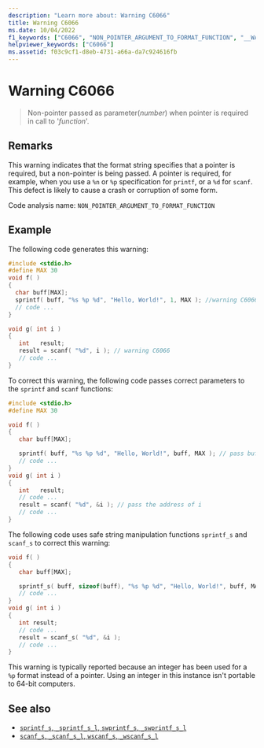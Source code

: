 ```yaml
---
description: "Learn more about: Warning C6066"
title: Warning C6066
ms.date: 10/04/2022
f1_keywords: ["C6066", "NON_POINTER_ARGUMENT_TO_FORMAT_FUNCTION", "__WARNING_NON_POINTER_ARGUMENT_TO_FORMAT_FUNCTION"]
helpviewer_keywords: ["C6066"]
ms.assetid: f03c9cf1-d8eb-4731-a66a-da7c924616fb
---
```

# Warning C6066

> Non-pointer passed as parameter(*number*) when pointer is required in call to '*function*'.

## Remarks

This warning indicates that the format string specifies that a pointer is required, but a non-pointer is being passed. A pointer is required, for example, when you use a `%n` or `%p` specification for `printf`, or a `%d` for `scanf`. This defect is likely to cause a crash or corruption of some form.

Code analysis name: `NON_POINTER_ARGUMENT_TO_FORMAT_FUNCTION`

## Example

The following code generates this warning:

```cpp
#include <stdio.h>
#define MAX 30
void f( )
{
  char buff[MAX];
  sprintf( buff, "%s %p %d", "Hello, World!", 1, MAX ); //warning C6066
  // code ...
}

void g( int i )
{
   int   result;
   result = scanf( "%d", i ); // warning C6066
   // code ...
}
```

To correct this warning, the following code passes correct parameters to the `sprintf` and `scanf` functions:

```cpp
#include <stdio.h>
#define MAX 30

void f( )
{
   char buff[MAX];

   sprintf( buff, "%s %p %d", "Hello, World!", buff, MAX ); // pass buff
   // code ...
}
void g( int i )
{
   int   result;
   // code ...
   result = scanf( "%d", &i ); // pass the address of i
   // code ...
}
```

The following code uses safe string manipulation functions `sprintf_s` and `scanf_s` to correct this warning:

```cpp
void f( )
{
   char buff[MAX];

   sprintf_s( buff, sizeof(buff), "%s %p %d", "Hello, World!", buff, MAX );
   // code ...
}
void g( int i )
{
   int result;
   // code ...
   result = scanf_s( "%d", &i );
   // code ...
}
```

This warning is typically reported because an integer has been used for a `%p` format instead of a pointer. Using an integer in this instance isn't portable to 64-bit computers.

## See also

- [`sprintf_s`, `_sprintf_s_l`, `swprintf_s`, `_swprintf_s_l`](../c-runtime-library/reference/sprintf-s-sprintf-s-l-swprintf-s-swprintf-s-l.md)
- [`scanf_s`, `_scanf_s_l`, `wscanf_s`, `_wscanf_s_l`](../c-runtime-library/reference/scanf-s-scanf-s-l-wscanf-s-wscanf-s-l.md)
